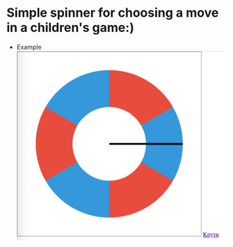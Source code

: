 # Simple spinner for choosing a move in a children's game:)

* Example
![What it looks like](example.png)